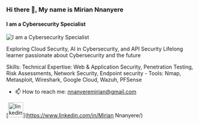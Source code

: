 ### Hi there 👋, My name is Mirian Nnanyere
#### I am a Cybersecurity Specialist
![I am a Cybersecurity Specialist](https://arturssmirnovs.github.io/github-profile-readme-generator/images/banner.png)

Exploring Cloud Security, AI in Cybersecurity,
and API Security
Lifelong learner passionate about Cybersecurity and the future

Skills: Technical Expertise: Web &amp; Application Security, Penetration Testing, Risk Assessments, Network Security, Endpoint security - Tools: Nmap, Metasploit, Wireshark, Google Cloud, Wazuh, PFSense

- 📫 How to reach me: nnanyeremirian@gmail.com 


[<img src='https://cdn.jsdelivr.net/npm/simple-icons@3.0.1/icons/linkedin.svg' alt='linkedin' height='40'>](https://www.linkedin.com/in/Mirian Nnanyere/)  


